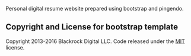 Personal digital resume website prepared using bootstrap and pingendo. <br/>

## Copyright and License for bootstrap template<br/>

Copyright 2013-2016 Blackrock Digital LLC. Code released under the [MIT](https://github.com/BlackrockDigital/startbootstrap-freelancer/blob/gh-pages/LICENSE) license.
